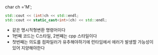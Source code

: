 char ch ='M';

```cpp
std::cout << (int)ch << std::endl;
std::cout << static_cast<int>(ch) << std::endl;
```

- 같은 명시적형변환 명령어이다
- 1번째 코드는 C스타일, 2번째는 cpp 스타일이다
- 첫번째는 의도를 컴파일러가 유추해야하기에 런타임에서 에러가 발생할 가능성이 있어 지양해야한다